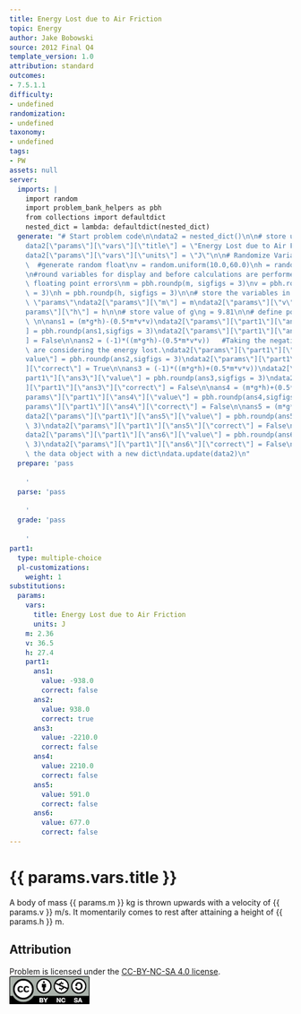 ```yaml
---
title: Energy Lost due to Air Friction
topic: Energy
author: Jake Bobowski
source: 2012 Final Q4
template_version: 1.0
attribution: standard
outcomes:
- 7.5.1.1
difficulty:
- undefined
randomization:
- undefined
taxonomy:
- undefined
tags:
- PW
assets: null
server:
  imports: |
    import random
    import problem_bank_helpers as pbh
    from collections import defaultdict
    nested_dict = lambda: defaultdict(nested_dict)
  generate: "# Start problem code\n\ndata2 = nested_dict()\n\n# store units etc\n\
    data2[\"params\"][\"vars\"][\"title\"] = \"Energy Lost due to Air Friction\"\n\
    data2[\"params\"][\"vars\"][\"units\"] = \"J\"\n\n# Randomize Variables\nm = random.uniform(0.50,3.00)\
    \  #generate random float\nv = random.uniform(10.0,60.0)\nh = random.uniform(5.0,100.0)\n\
    \n#round variables for display and before calculations are performed to avoid\
    \ floating point errors\nm = pbh.roundp(m, sigfigs = 3)\nv = pbh.roundp(v, sigfigs\
    \ = 3)\nh = pbh.roundp(h, sigfigs = 3)\n\n# store the variables in the dictionary\
    \ \"params\"\ndata2[\"params\"][\"m\"] = m\ndata2[\"params\"][\"v\"] = v\ndata2[\"\
    params\"][\"h\"] = h\n\n# store value of g\ng = 9.81\n\n# define possible answers.\
    \ \n\nans1 = (m*g*h)-(0.5*m*v*v)\ndata2[\"params\"][\"part1\"][\"ans1\"][\"value\"\
    ] = pbh.roundp(ans1,sigfigs = 3)\ndata2[\"params\"][\"part1\"][\"ans1\"][\"correct\"\
    ] = False\n\nans2 = (-1)*((m*g*h)-(0.5*m*v*v))   #Taking the negative since we\
    \ are considering the energy lost.\ndata2[\"params\"][\"part1\"][\"ans2\"][\"\
    value\"] = pbh.roundp(ans2,sigfigs = 3)\ndata2[\"params\"][\"part1\"][\"ans2\"\
    ][\"correct\"] = True\n\nans3 = (-1)*((m*g*h)+(0.5*m*v*v))\ndata2[\"params\"][\"\
    part1\"][\"ans3\"][\"value\"] = pbh.roundp(ans3,sigfigs = 3)\ndata2[\"params\"\
    ][\"part1\"][\"ans3\"][\"correct\"] = False\n\nans4 = (m*g*h)+(0.5*m*v*v)\ndata2[\"\
    params\"][\"part1\"][\"ans4\"][\"value\"] = pbh.roundp(ans4,sigfigs = 3)\ndata2[\"\
    params\"][\"part1\"][\"ans4\"][\"correct\"] = False\n\nans5 = (m*g*h)-(0.5*m*v)\n\
    data2[\"params\"][\"part1\"][\"ans5\"][\"value\"] = pbh.roundp(ans5,sigfigs =\
    \ 3)\ndata2[\"params\"][\"part1\"][\"ans5\"][\"correct\"] = False\n\nans6 = (m*g*h)+(0.5*m*v)\n\
    data2[\"params\"][\"part1\"][\"ans6\"][\"value\"] = pbh.roundp(ans6,sigfigs =\
    \ 3)\ndata2[\"params\"][\"part1\"][\"ans6\"][\"correct\"] = False\n\n# Update\
    \ the data object with a new dict\ndata.update(data2)\n"
  prepare: 'pass

    '
  parse: 'pass

    '
  grade: 'pass

    '
part1:
  type: multiple-choice
  pl-customizations:
    weight: 1
substitutions:
  params:
    vars:
      title: Energy Lost due to Air Friction
      units: J
    m: 2.36
    v: 36.5
    h: 27.4
    part1:
      ans1:
        value: -938.0
        correct: false
      ans2:
        value: 938.0
        correct: true
      ans3:
        value: -2210.0
        correct: false
      ans4:
        value: 2210.0
        correct: false
      ans5:
        value: 591.0
        correct: false
      ans6:
        value: 677.0
        correct: false
---
```

# {{ params.vars.title }}
A body of mass {{ params.m }} kg is thrown upwards with a velocity of {{ params.v }} m/s.
It momentarily comes to rest after attaining a height of {{ params.h }} m.

## Attribution

Problem is licensed under the [CC-BY-NC-SA 4.0 license](https://creativecommons.org/licenses/by-nc-sa/4.0/).<br> ![The Creative Commons 4.0 license requiring attribution-BY, non-commercial-NC, and share-alike-SA license.](https://raw.githubusercontent.com/firasm/bits/master/by-nc-sa.png)